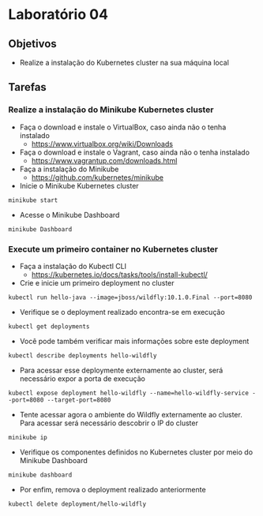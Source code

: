 # Laboratório 04

## Objetivos
- Realize a instalação do Kubernetes cluster na sua máquina local

## Tarefas

### Realize a instalação do Minikube Kubernetes cluster
- Faça o download e instale o VirtualBox, caso ainda não o tenha instalado
  - https://www.virtualbox.org/wiki/Downloads
- Faça o download e instale o Vagrant, caso ainda não o tenha instalado
  - https://www.vagrantup.com/downloads.html  
- Faça a instalação do Minikube
  - https://github.com/kubernetes/minikube
- Inicie o Minikube Kubernetes cluster
```
minikube start
```
- Acesse o Minikube Dashboard
```
minikube Dashboard
```

### Execute um primeiro container no Kubernetes cluster
- Faça a instalação do Kubectl CLI
  - https://kubernetes.io/docs/tasks/tools/install-kubectl/
- Crie e inicie um primeiro deployment no cluster
```
kubectl run hello-java --image=jboss/wildfly:10.1.0.Final --port=8080
```
- Verifique se o deployment realizado encontra-se em execução
```
kubectl get deployments
```
- Você pode também verificar mais informações sobre este deployment
```
kubectl describe deployments hello-wildfly
```
- Para acessar esse deploymente externamente ao cluster, será necessário expor a porta de execução
```
kubectl expose deployment hello-wildfly --name=hello-wildfly-service --port=8080 --target-port=8080
```
- Tente acessar agora o ambiente do Wildfly externamente ao cluster. Para acessar será necessário descobrir o IP do cluster
```
minikube ip
```
- Verifique os componentes definidos no Kubernetes cluster por meio do Minikube Dashboard
```
minikube dashboard
```
- Por enfim, remova o deployment realizado anteriormente
```
kubectl delete deployment/hello-wildfly
```
